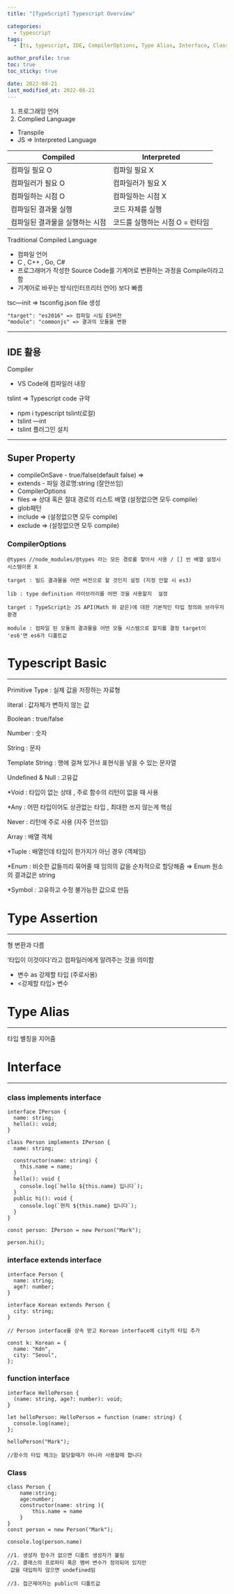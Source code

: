 ```yaml
---
title: "[TypeScript] Typescript Overview"

categories:
  - typescript
tags:
  - [ts, typescript, IDE, CompilerOptions, Type Alias, Interface, Class]

author_profile: true
toc: true
toc_sticky: true

date: 2022-08-21
last_modified_at: 2022-08-21
---
```


1. 프로그래밍 언어
2. Complied Language

- Transpile
- JS ⇒ Interpreted Language

| Compiled                        | Interpreted                     |
| ------------------------------- | ------------------------------- |
| 컴파일 필요 O                   | 컴파일 필요 X                   |
| 컴파일러가 필요 O               | 컴파일러가 필요 X               |
| 컴파일하는 시점 O               | 컴파일하는 시점 X               |
| 컴파일된 결과물 실행            | 코드 자체를 실행                |
| 컴파일된 결과물을 실행하는 시점 | 코드를 실행하는 시점 O = 런타임 |

Traditional Compiled Language

- 컴파일 언어
- C , C++ , Go, C#
- 프로그래머가 작성한 Source Code를 기계어로 변환하는 과정을 Compile이라고함
- 기계어로 바꾸는 방식(인터프리터 언어) 보다 빠름

tsc—init ⇒ tsconfig.json file 생성

```markdown
"target": "es2016" => 컴파일 시킬 ES버전
"module": "commonjs" => 결과의 모듈을 변환
```

---

## IDE 활용

Compiler

- VS Code에 컴파일러 내장

tslint ⇒ Typescript code 규약

- npm i typescript tslint(로컬)
- tslint —int
- tslint 플러그인 설치

---

## Super Property

- compileOnSave - true/false(default false) ⇒
- extends - 파일 경로명:string (잘안쓰임)
- CompilerOptions
- files ⇒ 상대 혹은 절대 경로의 리스트 배열 (설정없으면 모두 compile)
- glob패턴
- include ⇒ (설정없으면 모두 compile)
- exclude ⇒ (설정없으면 모두 compile)

### CompilerOptions

```tsx
@types //node_modules/@types 라는 모든 경로를 찾아서 사용 / [] 빈 배열 설정시 시스템이용 X

target : 빌드 결과물을 어떤 버전으로 할 것인지 설정 (지정 안할 시 es3)

lib : type definition 라이브러리를 어떤 것을 사용할지  설정

target : TypeScript는 JS API(Math 와 같은)에 대한 기본적인 타입 정의와 브라우저 환경

module : 컴파일 된 모듈의 결과물을 어떤 모듈 시스템으로 할지를 결정 target이 'es6'면 es6가 디폴트값

```

# Typescript Basic

---

Primitive Type : 실제 값을 저장하는 자료형

literal : 값자체가 변하지 않는 값

Boolean : true/false

Number : 숫자

String : 문자

Template String : 행에 걸쳐 있거나 표현식을 넣을 수 있는 문자열

Undefined & Null : 고유값

\*Void : 타입이 없는 상태 , 주로 함수의 리턴이 없을 때 사용

\*Any : 어떤 타입이어도 상관없는 타입 , 최대한 쓰지 않는게 핵심

Never : 리턴에 주로 사용 (자주 안쓰임)

Array : 배열 객체

\*Tuple : 배열인데 타입이 한가지가 아닌 경우 (객체임)

\*Enum : 비슷한 값들끼리 묶어줄 때 임의의 값을 순차적으로 할당해줌 ⇒ Enum 원소의 결과값은 string

\*Symbol : 고유하고 수정 불가능한 값으로 만듬

# Type Assertion

---

형 변환과 다름

‘타입이 이것이다'라고 컴파일러에게 알려주는 것을 의미함

- 변수 as 강제할 타입 (주로사용)
- <강제할 타입> 변수

# Type Alias

---

타입 별칭을 지어줌

# Interface

---

### class implements interface

```tsx
interface IPerson {
  name: string;
  hello(): void;
}

class Person implements IPerson {
  name: string;

  constructor(name: string) {
    this.name = name;
  }
  hello(): void {
    console.log(`hello ${this.name} 입니다`);
  }
  public hi(): void {
    console.log(`현지 ${this.name} 입니다`);
  }
}

const person: IPerson = new Person("Mark");

person.hi();
```

### interface extends interface

```tsx
interface Person {
  name: string;
  age?: number;
}

interface Korean extends Person {
  city: string;
}

// Person interface를 상속 받고 Korean interface에 city의 타입 추가

const k: Korean = {
  name: "Kdn",
  city: "Seoul",
};
```

### function interface

```tsx
interface HelloPerson {
  (name: string, age?: number): void;
}

let helloPerson: HelloPerson = function (name: string) {
  console.log(name);
};

helloPerson("Mark");

//함수의 타입 체크는 할당할때가 아니라 사용할때 합니다
```

### Class

```tsx
class Person {
	name:string;
	age:number;
	constructor(name: string ){
		this.name = name
	}
}
const person = new Person("Mark");

console.log(person.name)

//1. 생성자 함수가 없으면 디폴트 생성자가 불림
//2. 클래스의 프로퍼티 혹은 멤버 변수가 정의되어 있지만
 값을 대입하지 않으면 undefined임

//3. 접근제어자는 public이 디폴트값
```
